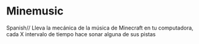 # Minemusic
Spanish// Lleva la mecánica de la música de Minecraft en tu computadora, cada X intervalo de tiempo hace sonar alguna de sus pistas
